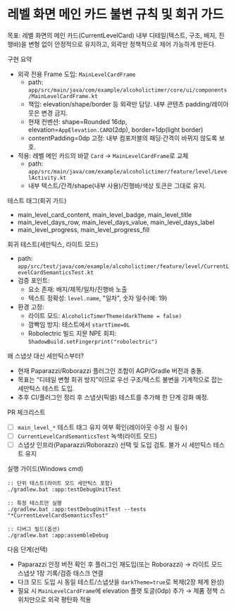 # 레벨 화면 메인 카드 불변 규칙 및 회귀 가드

목표: 레벨 화면의 메인 카드(CurrentLevelCard) 내부 디테일(텍스트, 구조, 배지, 진행바)을 변형 없이 안정적으로 유지하고, 외곽만 정책적으로 제어 가능하게 만든다.

구현 요약
- 외곽 전용 Frame 도입: `MainLevelCardFrame`
  - path: `app/src/main/java/com/example/alcoholictimer/core/ui/components/MainLevelCardFrame.kt`
  - 책임: elevation/shape/border 등 외곽만 담당. 내부 콘텐츠 padding/레이아웃은 변경 금지.
  - 현재 컨벤션: shape=Rounded 16dp, elevation=`AppElevation.CARD`(2dp), border=1dp(light border)
  - contentPadding=0dp 고정: 내부 컴포저블의 패딩·간격이 바뀌지 않도록 보호.
- 적용: 레벨 메인 카드의 바깥 `Card` → `MainLevelCardFrame`로 교체
  - path: `app/src/main/java/com/example/alcoholictimer/feature/level/LevelActivity.kt`
  - 내부 텍스트/간격/shape(내부 사용)/진행바/색상 토큰은 그대로 유지.

테스트 태그(회귀 가드)
- main_level_card_content, main_level_badge, main_level_title
- main_level_days_row, main_level_days_value, main_level_days_label
- main_level_progress, main_level_progress_fill

회귀 테스트(세만틱스, 라이트 모드)
- path: `app/src/test/java/com/example/alcoholictimer/feature/level/CurrentLevelCardSemanticsTest.kt`
- 검증 포인트:
  - 요소 존재: 배지/제목/일차/진행바 노출
  - 텍스트 정확성: `level.name`, "일차", 숫자 일수(예: 19)
- 환경 고정:
  - 라이트 모드: `AlcoholicTimerTheme(darkTheme = false)`
  - 깜빡임 방지: 테스트에서 `startTime=0L`
  - Robolectric 빌드 지문 NPE 회피: `ShadowBuild.setFingerprint("robolectric")`

왜 스냅샷 대신 세만틱스부터?
- 현재 Paparazzi/Roborazzi 플러그인 조합이 AGP/Gradle 버전과 충돌.
- 목표는 “디테일 변형 회귀 방지”이므로 우선 구조/텍스트 불변을 기계적으로 잡는 세만틱스 테스트 도입.
- 추후 CI/플러그인 정리 후 스냅샷(픽셀) 테스트를 추가해 한 단계 강화 예정.

PR 체크리스트
- [ ] `main_level_*` 테스트 태그 유지 여부 확인(레이아웃 수정 시 필수)
- [ ] `CurrentLevelCardSemanticsTest` 녹색(라이트 모드)
- [ ] 스냅샷 인프라(Paparazzi/Roborazzi) 선택 및 도입 검토. 불가 시 세만틱스 테스트 유지

실행 가이드(Windows cmd)
```
:: 단위 테스트(라이트 모드 세만틱스 포함)
./gradlew.bat :app:testDebugUnitTest

:: 특정 테스트만 실행
./gradlew.bat :app:testDebugUnitTest --tests "*CurrentLevelCardSemanticsTest"

:: 디버그 빌드(옵션)
./gradlew.bat :app:assembleDebug
```

다음 단계(선택)
- Paparazzi 안정 버전 확인 후 플러그인 재도입(또는 Roborazzi) → 라이트 모드 스냅샷 1장 기록/검증 태스크 연결
- 다크 모드 도입 시 동일 테스트/스냅샷을 `darkTheme=true`로 복제(2장 체계 완성)
- 필요 시 `MainLevelCardFrame`에 elevation 플랫 토글(0dp) 추가 → 제품 정책 스위치만으로 외곽 평탄화 적용

